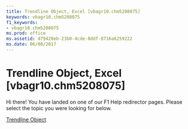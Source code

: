```yaml
---
title: Trendline Object, Excel [vbagr10.chm5208075]
keywords: vbagr10.chm5208075
f1_keywords:
- vbagr10.chm5208075
ms.prod: office
ms.assetid: d79420eb-23b0-4cde-8ddf-8716a6259222
ms.date: 06/08/2017
---
```



# Trendline Object, Excel [vbagr10.chm5208075]

Hi there! You have landed on one of our F1 Help redirector pages. Please select the topic you were looking for below.

[Trendline Object](http://msdn.microsoft.com/library/227bc97a-1bdf-f90b-9bef-f9f611c643af%28Office.15%29.aspx)

